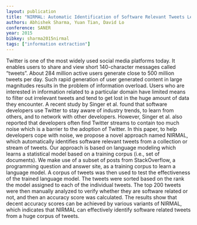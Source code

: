 ```yaml
---
layout: publication
title: "NIRMAL: Automatic Identification of Software Relevant Tweets Leveraging Language Model"
authors: Abhishek Sharma, Yuan Tian, David Lo
conference: SANER
year: 2015
bibkey: sharma2015nirmal
tags: ["information extraction"]
---
```

Twitter is one of the most widely used social media
platforms today. It enables users to share and view short 140-character messages called “tweets”. About 284 million active
users generate close to 500 million tweets per day. Such rapid
generation of user generated content in large magnitudes results
in the problem of information overload. Users who are interested
in information related to a particular domain have limited means
to filter out irrelevant tweets and tend to get lost in the huge
amount of data they encounter. A recent study by Singer et
al. found that software developers use Twitter to stay aware of
industry trends, to learn from others, and to network with other
developers. However, Singer et al. also reported that developers
often find Twitter streams to contain too much noise which is a
barrier to the adoption of Twitter. In this paper, to help developers
cope with noise, we propose a novel approach named NIRMAL,
which automatically identifies software relevant tweets from a
collection or stream of tweets. Our approach is based on language
modeling which learns a statistical model based on a training
corpus (i.e., set of documents). We make use of a subset of posts
from StackOverflow, a programming question and answer site, as
a training corpus to learn a language model. A corpus of tweets
was then used to test the effectiveness of the trained language
model. The tweets were sorted based on the rank the model
assigned to each of the individual tweets. The top 200 tweets
were then manually analyzed to verify whether they are software
related or not, and then an accuracy score was calculated. The
results show that decent accuracy scores can be achieved by
various variants of NIRMAL, which indicates that NIRMAL can
effectively identify software related tweets from a huge corpus of
tweets.
